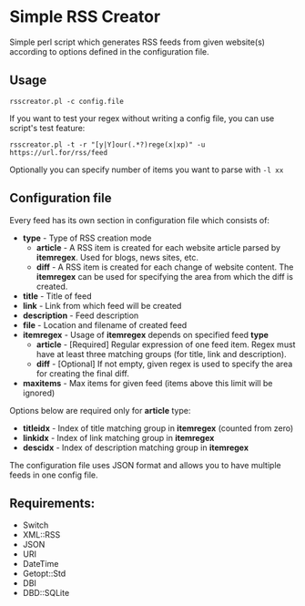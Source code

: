 # Simple RSS Creator

Simple perl script which generates RSS feeds from given website(s) according to options defined in the configuration file.

## Usage

`rsscreator.pl -c config.file` 

If you want to test your regex without writing a config file, you can use script's test feature:

`rsscreator.pl -t -r "[y|Y]our(.*?)rege(x|xp)" -u https://url.for/rss/feed`

Optionally you can specify number of items you want to parse with `-l xx`

## Configuration file
Every feed has its own section in configuration file which consists of:

* **type** - Type of RSS creation mode
  * **article** - A RSS item is created for each website article parsed by **itemregex**. Used for blogs, news sites, etc.
  * **diff** - A RSS item is created for each change of website content. The **itemregex** can be used for specifying the area from which the diff is created.
* **title** - Title of feed
* **link** - Link from which feed will be created
* **description** - Feed description
* **file** - Location and filename of created feed
* **itemregex** - Usage of **itemregex** depends on specified feed **type**
  * **article** - [Required] Regular expression of one feed item. Regex must have at least three matching groups (for title, link and description).
  * **diff** - [Optional] If not empty, given regex is used to specify the area for creating the final diff.
* **maxitems** - Max items for given feed (items above this limit will be ignored)

Options below are required only for **article** type:

* **titleidx** - Index of title matching group in **itemregex** (counted from zero)
* **linkidx** - Index of link matching group in **itemregex** 
* **descidx** - Index of description matching group in **itemregex** 

The configuration file uses JSON format and allows you to have multiple feeds in one config file.

## Requirements:
- Switch
- XML::RSS
- JSON
- URI
- DateTime
- Getopt::Std
- DBI
- DBD::SQLite